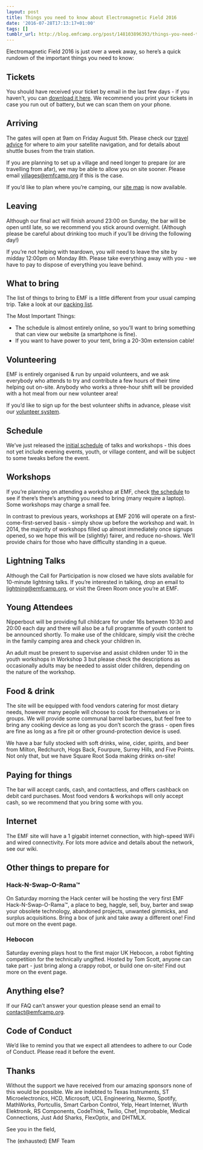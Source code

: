 ```yaml
---
layout: post
title: Things you need to know about Electromagnetic Field 2016
date: '2016-07-28T17:13:17+01:00'
tags: []
tumblr_url: http://blog.emfcamp.org/post/148103896393/things-you-need-to-know-about-electromagnetic
---
```

Electromagnetic Field 2016 is just over a week away, so here’s a quick rundown of the important things you need to know:

## Tickets

You should have received your ticket by email in the last few days - if you haven’t, you can [download it here](https://www.emfcamp.org/login). We recommend you print your tickets in case you run out of battery, but we can scan them on your phone.

## Arriving

The gates will open at 9am on Friday August 5th. Please check our [travel advice](https://wiki.emfcamp.org/wiki/Travel) for where to aim your satellite navigation, and for details about shuttle buses from the train station.

If you are planning to set up a village and need longer to prepare (or are travelling from afar), we may be able to allow you on site sooner. Please email villages@emfcamp.org if this is the case.

If you’d like to plan where you’re camping, our [site map](https://map.emfcamp.org) is now available.

## Leaving

Although our final act will finish around 23:00 on Sunday, the bar will be open until late, so we recommend you stick around overnight. (Although please be careful about drinking too much if you’ll be driving the following day!)

If you’re not helping with teardown, you will need to leave the site by midday 12:00pm on Monday 8th. Please take everything away with you - we have to pay to dispose of everything you leave behind.

## What to bring

The list of things to bring to EMF is a little different from your usual camping trip. Take a look at our [packing list](https://wiki.emfcamp.org/wiki/Packing_List).

The Most Important Things:

* The schedule is almost entirely online, so you’ll want to bring something that can view our website (a smartphone is fine).
* If you want to have power to your tent, bring a 20-30m extension cable!

## Volunteering

EMF is entirely organised & run by unpaid volunteers, and we ask everybody who attends to try and contribute a few hours of their time helping out on-site. Anybody who works a three-hour shift will be provided with a hot meal from our new volunteer area!

If you’d like to sign up for the best volunteer shifts in advance, please visit our [volunteer system](https://volunteer.emfcamp.org).

## Schedule

We’ve just released the [initial schedule](https://www.emfcamp.org/schedule) of talks and workshops - this does not yet include evening events, youth, or village content, and will be subject to some tweaks before the event.

## Workshops

If you’re planning on attending a workshop at EMF, check [the schedule](https://www.emfcamp.org/schedule) to see if there’s there’s anything you need to bring (many require a laptop). Some workshops may charge a small fee.

In contrast to previous years, workshops at EMF 2016 will operate on a first-come-first-served basis - simply show up before the workshop and wait. In 2014, the majority of workshops filled up almost immediately once signups opened, so we hope this will be (slightly) fairer, and reduce no-shows. We’ll provide chairs for those who have difficulty standing in a queue.

## Lightning Talks

Although the Call for Participation is now closed we have slots available for 10-minute lightning talks. If you’re interested in talking, drop an email to lightning@emfcamp.org, or visit the Green Room once you’re at EMF.

## Young Attendees

Nipperbout will be providing full childcare for under 16s between 10:30 and 20:00 each day and there will also be a full programme of youth content to be announced shortly. To make use of the childcare, simply visit the crèche in the family camping area and check your children in.

An adult must be present to supervise and assist children under 10 in the youth workshops in Workshop 3 but please check the descriptions as occasionally adults may be needed to assist older children, depending on the nature of the workshop.

## Food & drink

The site will be equipped with food vendors catering for most dietary needs, however many people will choose to cook for themselves or in groups. We will provide some communal barrel barbecues, but feel free to bring any cooking device as long as you don’t scorch the grass - open fires are fine as long as a fire pit or other ground-protection device is used.

We have a bar fully stocked with soft drinks, wine, cider, spirits, and beer from Milton, Redchurch, Hogs Back, Fourpure, Surrey Hills, and Five Points. Not only that, but we have Square Root Soda making drinks on-site!

## Paying for things

The bar will accept cards, cash, and contactless, and offers cashback on debit card purchases. Most food vendors & workshops will only accept cash, so we recommend that you bring some with you.

## Internet

The EMF site will have a 1 gigabit internet connection, with high-speed WiFi and wired connectivity. For lots more advice and details about the network, see our wiki.

## Other things to prepare for

### Hack-N-Swap-O-Rama™

On Saturday morning the Hack center will be hosting the very first EMF Hack-N-Swap-O-Rama™, a place to beg, haggle, sell, buy, barter and swap your obsolete technology, abandoned projects, unwanted gimmicks, and surplus acquisitions. Bring a box of junk and take away a different one! Find out more on the event page.

### Hebocon

Saturday evening plays host to the first major UK Hebocon, a robot fighting competition for the technically ungifted. Hosted by Tom Scott, anyone can take part - just bring along a crappy robot, or build one on-site! Find out more on the event page.

## Anything else?

If our FAQ can’t answer your question please send an email to contact@emfcamp.org.

## Code of Conduct

We’d like to remind you that we expect all attendees to adhere to our Code of Conduct. Please read it before the event.

## Thanks

Without the support we have received from our amazing sponsors none of this would be possible. We are indebted to Texas Instruments, ST Microelectronics, HCD, Microsoft, UCL Engineering, Nexmo, Spotify, MathWorks, Portcullis, Smart Carbon Control, Yelp, Heart Internet, Wurth Elektronik, RS Components, CodeThink, Twilio, Chef, Improbable, Medical Connections, Just Add Sharks, FlexOptix, and DHTMLX.

See you in the field,

The (exhausted) EMF Team
